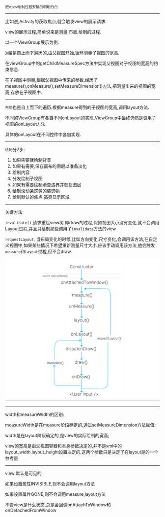 
`把view绘制过程安排的明明白白`

---

比如说,Activity的获取焦点,就会触发view的展示请求.

view的展示过程,简单说来是测量,布局,绘制的过程.

以一个ViewGroup展示为例.

`测量`是自上而下遍历的,由父视图开始,循环测量子视图的宽高.

在viewGroup中的getChildMeasureSpec方法中实现父视图对子视图的宽高的约束信息.

在子视图中测量,根据父视图中传来的参数,经历了measure(),onMeasure(),setMeasureDimension()方法,把测量出来的视图的宽高,存放在子视图中.

---

`布局`也是自上而下的遍历.根据measure得到的子视图的宽高,调用layout方法.

不同的ViewGroup有各自不同onLayout的实现,ViewGroup中最终仍然是调用子视图的onLayout方法.

具体的onLayout在不同控件中各自实现.

---

`绘制`分7步:
1. 如果需要就绘制背景
2. 如果有需要,保存画布的图层以准备淡化
3. 绘制内容
4. 分发绘制子视图
5. 如果有需要绘制渐变边界并恢复图层
6. 绘制滚动条这类的装饰物
7. 绘制默认的焦点,高亮显示区域

---

关键方法:

`invalidate()`,请求重绘view树,即draw的过程,假如视图大小没有变化,就不会调用Layout过程,并且只绘制那些调用了`invalidate`方法的view

`requestLayout`, 当布局变化的时候,比如方向变化,尺寸变化,会调用该方法,在自定义视图中,如果某些情况下希望重新测量尺寸大小,应该手动调用该方法,他会触发`measure`和`layout`过程,但不会draw.

![diff](../../res/img/view_draw_method_chain.png)

---

width和measureWidth的区别:

measureWidth是在measure阶段确定的,通过setMeasureDimension方法赋值;

width是在layout阶段确定的,是view的实际绘制的宽高;

view的宽高是由父视图容器和本身参数决定的,并不是xml中的layout_width,layout_height设置决定的,这两个参数只是决定了在layout是的一个参考量

---

view 默认是可见的

如果设置属性INVISIBLE,则不会调用layout方法

如果设置属性GONE,则不会调用measure,layout方法

不管view是什么状态,总是会回调onAttachToWindow和onDetachedFromWindow